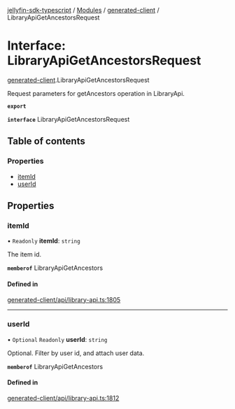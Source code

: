[jellyfin-sdk-typescript](../README.md) / [Modules](../modules.md) / [generated-client](../modules/generated_client.md) / LibraryApiGetAncestorsRequest

# Interface: LibraryApiGetAncestorsRequest

[generated-client](../modules/generated_client.md).LibraryApiGetAncestorsRequest

Request parameters for getAncestors operation in LibraryApi.

**`export`**

**`interface`** LibraryApiGetAncestorsRequest

## Table of contents

### Properties

- [itemId](generated_client.LibraryApiGetAncestorsRequest.md#itemid)
- [userId](generated_client.LibraryApiGetAncestorsRequest.md#userid)

## Properties

### itemId

• `Readonly` **itemId**: `string`

The item id.

**`memberof`** LibraryApiGetAncestors

#### Defined in

[generated-client/api/library-api.ts:1805](https://github.com/thornbill/jellyfin-sdk-typescript/blob/350a9a5/src/generated-client/api/library-api.ts#L1805)

___

### userId

• `Optional` `Readonly` **userId**: `string`

Optional. Filter by user id, and attach user data.

**`memberof`** LibraryApiGetAncestors

#### Defined in

[generated-client/api/library-api.ts:1812](https://github.com/thornbill/jellyfin-sdk-typescript/blob/350a9a5/src/generated-client/api/library-api.ts#L1812)
